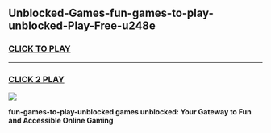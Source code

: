 
## Unblocked-Games-fun-games-to-play-unblocked-Play-Free-u248e
<h3>
<a href="https://premium76.site?title=fun-games-to-play-unblocked&ref=23A">CLICK TO PLAY</a></h3>
<hr>

<h3>
<a href="https://premium76.site?title=fun-games-to-play-unblocked&ref=23A">CLICK 2 PLAY</a>
  
</h3>

<a href="https://premium76.site?title=fun-games-to-play-unblocked&ref=23A"><img src="https://clearcache.store/games.png"></a>


**fun-games-to-play-unblocked games unblocked: Your Gateway to Fun and Accessible Online Gaming**
